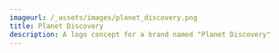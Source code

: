 ```yaml
---
imageurl: /_assets/images/planet_discovery.png
title: Planet Discovery
description: A logo concept for a brand named "Planet Discovery"
---
```


